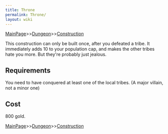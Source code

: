 ```yaml
---
title: Throne
permalink: Throne/
layout: wiki
---
```


[MainPage](/keeperrl_wiki/ "wikilink")>>[Dungeon](/keeperrl_wiki/Dungeon "wikilink")>>[Construction](/keeperrl_wiki/Construction "wikilink")

This construction can only be built once, after you defeated a tribe. It
immediately adds 10 to your population cap, and makes the other tribes
hate you more. But they're probably just jealous.

Requirements
------------

You need to have conquered at least one of the local tribes. (A major
villain, not a minor one)

Cost
----

800 gold.

[MainPage](/keeperrl_wiki/ "wikilink")>>[Dungeon](/keeperrl_wiki/Dungeon "wikilink")>>[Construction](/keeperrl_wiki/Construction "wikilink")

